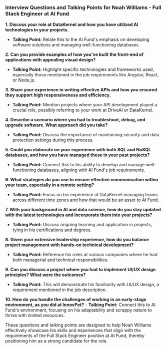 ### Interview Questions and Talking Points for Noah Williams - Full Stack Engineer at AI Fund

**1. Discuss your role at DataKernel and how you have utilized AI technologies in your projects.**
   - **Talking Point:** Relate this to the AI Fund's emphasis on developing software solutions and managing well-functioning databases.

**2. Can you provide examples of how you've built the front-end of applications with appealing visual design?**
   - **Talking Point:** Highlight specific technologies and frameworks used, especially those mentioned in the job requirements like Angular, React, or Node.js.

**3. Share your experience in writing effective APIs and how you ensured they support high responsiveness and efficiency.**
   - **Talking Point:** Mention projects where your API development played a crucial role, possibly referring to your work at DriveAI or DataKernel.

**4. Describe a scenario where you had to troubleshoot, debug, and upgrade software. What approach did you take?**
   - **Talking Point:** Discuss the importance of maintaining security and data protection settings during this process.

**5. Could you elaborate on your experience with both SQL and NoSQL databases, and how you have managed these in your past projects?**
   - **Talking Point:** Connect this to his ability to develop and manage well-functioning databases, aligning with AI Fund's job requirements.

**6. What strategies do you use to ensure effective communication within your team, especially in a remote setting?**
   - **Talking Point:** Focus on his experience at DataKernel managing teams across different time zones and how that would be an asset to AI Fund.

**7. With your background in AI and data science, how do you stay updated with the latest technologies and incorporate them into your projects?**
   - **Talking Point:** Discuss ongoing learning and application in projects, tying in his certifications and degrees.

**8. Given your extensive leadership experience, how do you balance project management with hands-on technical development?**
   - **Talking Point:** Reference his roles at various companies where he had both managerial and technical responsibilities.

**9. Can you discuss a project where you had to implement UI/UX design principles? What were the outcomes?**
   - **Talking Point:** This will demonstrate his familiarity with UI/UX design, a requirement mentioned in the job description.

**10. How do you handle the challenges of working in an early-stage environment, as you did at InnovPet?**
    - **Talking Point:** Connect this to AI Fund's environment, focusing on his adaptability and scrappy nature to thrive with limited resources.

These questions and talking points are designed to help Noah Williams effectively showcase his skills and experiences that align with the requirements of the Full Stack Engineer position at AI Fund, thereby positioning him as a strong candidate for the role.

